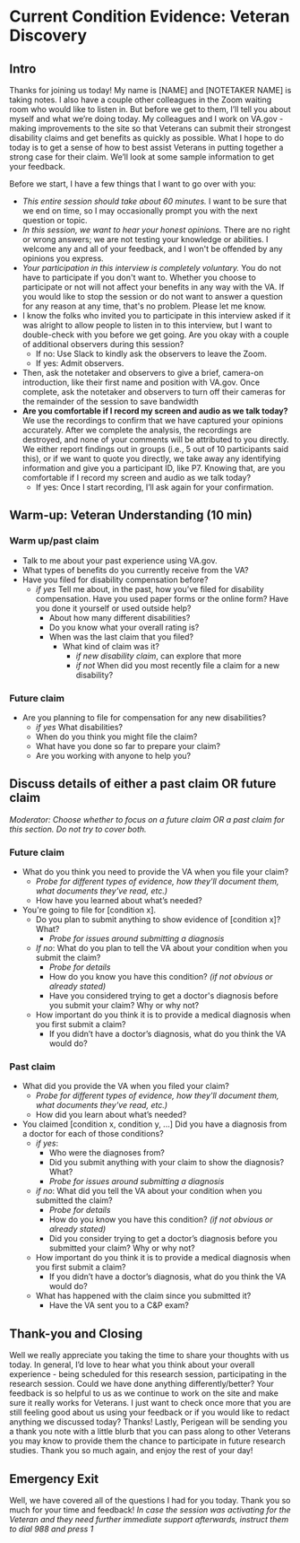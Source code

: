 # Current Condition Evidence: Veteran Discovery

## Intro
Thanks for joining us today! My name is [NAME] and [NOTETAKER NAME] is taking notes. I also have a couple other colleagues in the Zoom waiting room who would like to listen in. But before we get to them, I’ll tell you about myself and what we’re doing today.
My colleagues and I work on VA.gov - making improvements to the site so that Veterans can submit their strongest disability claims and get benefits as quickly as possible. What I hope to do today is to get a sense of how to best assist Veterans in putting together a strong case for their claim. We’ll look at some sample information to get your feedback.

Before we start, I have a few things that I want to go over with you:
- *This entire session should take about 60 minutes.* I want to be sure that we end on time, so I may occasionally prompt you with the next question or topic.
- *In this session, we want to hear your honest opinions.* There are no right or wrong answers; we are not testing your knowledge or abilities. I welcome any and all of your feedback, and I won't be offended by any opinions you express.
- *Your participation in this interview is completely voluntary.* You do not have to participate if you don't want to. Whether you choose to participate or not will not affect your benefits in any way with the VA. If you would like to stop the session or do not want to answer a question for any reason at any time, that's no problem. Please let me know.
- I know the folks who invited you to participate in this interview asked if it was alright to allow people to listen in to this interview, but I want to double-check with you before we get going. Are you okay with a couple of additional observers during this session?
  - If no: Use Slack to kindly ask the observers to leave the Zoom.
  - If yes: Admit observers.
- Then, ask the notetaker and observers to give a brief, camera-on introduction, like their first name and position with VA.gov. 
Once complete, ask the notetaker and observers to turn off their cameras for the remainder of the session to save bandwidth
- **Are you comfortable if I record my screen and audio as we talk today?** We use the recordings to confirm that we have captured your opinions accurately. After we complete the analysis, the recordings are destroyed, and none of your comments will be attributed to you directly. We either report findings out in groups (i.e., 5 out of 10 participants said this), or if we want to quote you directly, we take away any identifying information and give you a participant ID, like P7.
Knowing that, are you comfortable if I record my screen and audio as we talk today?
  - If yes: Once I start recording, I’ll ask again for your confirmation.


## Warm-up: Veteran Understanding (10 min)
### Warm up/past claim
- Talk to me about your past experience using VA.gov. 
- What types of benefits do you currently receive from the VA?
- Have you filed for disability compensation before?
    - *if yes* Tell me about, in the past, how you’ve filed for disability compensation. Have you used paper forms or the online form? Have you done it yourself or used outside help?
      - About how many different disabilities?
      - Do you know what your overall rating is?
      - When was the last claim that you filed?
        - What kind of claim was it?
          - *if new disability claim*, can explore that more
          - *if not* When did you most recently file a claim for a new disability?
### Future claim
- Are you planning to file for compensation for any new disabilities?
  - *if yes* What disabilities?
  - When do you think you might file the claim?
  - What have you done so far to prepare your claim?
  - Are you working with anyone to help you?
 
## Discuss details of either a past claim OR future claim
*Moderator: Choose whether to focus on a future claim OR a past claim for this section. Do not try to cover both.*

### Future claim
- What do you think you need to provide the VA when you file your claim?
  - *Probe for different types of evidence, how they'll document them, what documents they've read, etc.)*
  - How have you learned about what’s needed?
- You're going to file for [condition x].
  - Do you plan to submit anything to show evidence of [condition x]? What?
    - *Probe for issues around submitting a diagnosis*
  - *If no*: What do you plan to tell the VA about your condition when you submit the claim?
    - *Probe for details*
    - How do you know you have this condition? *(if not obvious or already stated)*
    - Have you considered trying to get a doctor's diagnosis before you submit your claim? Why or why not?
  - How important do you think it is to provide a medical diagnosis when you first submit a claim?
    - If you didn’t have a doctor’s diagnosis, what do you think the VA would do?

### Past claim
- What did you provide the VA when you filed your claim?
  - *Probe for different types of evidence, how they'll document them, what documents they've read, etc.)*
  - How did you learn about what’s needed?
- You claimed [condition x, condition y, ...] Did you have a diagnosis from a doctor for each of those conditions?
  - *if yes*:
    - Who were the diagnoses from?
    - Did you submit anything with your claim to show the diagnosis? What?
    - *Probe for issues around submitting a diagnosis*
  - *if no*: What did you tell the VA about your condition when you submitted the claim?
    - *Probe for details*
    - How do you know you have this condition? *(if not obvious or already stated)*
    - Did you consider trying to get a doctor’s diagnosis before you submitted your claim? Why or why not?
  - How important do you think it is to provide a medical diagnosis when you first submit a claim?
    - If you didn’t have a doctor’s diagnosis, what do you think the VA would do?
  - What has happened with the claim since you submitted it?
    - Have the VA sent you to a C&P exam?







## Thank-you and Closing
Well we really appreciate you taking the time to share your thoughts with us today. 
In general, I’d love to hear what you think about your overall experience - being scheduled for this research session, participating in the research session. Could we have done anything differently/better?
Your feedback is so helpful to us as we continue to work on the site and make sure it really works for Veterans. I just want to check once more that you are still feeling good about us using your feedback or if you would like to redact anything we discussed today?
Thanks! Lastly, Perigean will be sending you a thank you note with a little blurb that you can pass along to other Veterans you may know to provide them the chance to participate in future research studies.
Thank you so much again, and enjoy the rest of your day!

## Emergency Exit
Well, we have covered all of the questions I had for you today. Thank you so much for your time and feedback! 
*In case the session was activating for the Veteran and they need further immediate support afterwards, instruct them to dial 988 and press 1*

